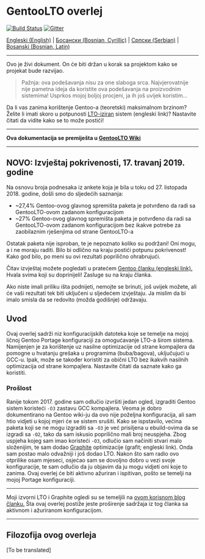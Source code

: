 # GentooLTO overlej

[![Build Status](https://travis-ci.org/InBetweenNames/gentooLTO.svg?branch=master)](https://travis-ci.org/InBetweenNames/gentooLTO)
[![Gitter](https://badges.gitter.im/gentooLTO/community.svg)](https://gitter.im/gentooLTO/community?utm_source=badge&utm_medium=badge&utm_campaign=pr-badge)

[Engleski (English)](/README.md) | [Босански (Bosnian, Cyrillic)](README_bs-Cyril.md) | [Српски (Serbian)](README_sr.md) | [Bosanski (Bosnian, Latin)](README_bs-Latn.md)

---

Ovo je živi dokument. On će biti držan u korak sa projektom kako se projekat bude razvijao.

> Pažnja: ova podešavanja nisu za one slaboga srca. Najvjerovatnije nije pametna ideja da koristite ova podešavanja na proizvodnim sistemima! Usprkos mojoj boljoj procjeni, ja ih još uvijek koristim...

Da li vas zanima korištenje Gentoo-a (teoretski) maksimalnom brzinom? Želite li imati skoro u potpunosti [LTO-iziran](https://gcc.gnu.org/wiki/LinkTimeOptimization) sistem (engleski link)? Nastavite čitati da vidite kako se to može postići!

---

**Ova dokumentacija se premiješta u [GentooLTO Wiki](https://github.com/InBetweenNames/gentooLTO/wiki)**

---

## NOVO: Izvještaj pokrivenosti, 17. travanj 2019. godine

Na osnovu broja podnesaka iz ankete koja je bila u toku od 27. listopada 2018. godine, došli smo do sljedećih saznanja:

* ~27,4% Gentoo-ovog glavnog spremišta paketa je potvrđeno da radi sa GentooLTO-ovom zadanom konfiguracijom
* ~27% Gentoo-ovog glavnog spremišta paketa je potvrđeno da radi sa GentooLTO-ovom zadanom konfiguracijom bez ikakve potrebe za zaobilaznim rješenjima od strane GentooLTO-a

Ostatak paketa nije isproban, te je nepoznato koliko su podržani! Oni mogu, a i ne moraju raditi. Bilo bi odlično na kraju postići potpunu pokrivenost! Kako god bilo, po meni su ovi rezultati poprilično ohrabrujući.

Čitav izvještaj možete pogledati u pratećem [Gentoo članku (engleski link).](metadata/news/2019-04-17-results/2019-04-17-results.en.txt) Hvala svima koji su doprinijeli! Zasluge su na kraju članka.

Ako niste imali priliku išta podnijeti, nemojte se brinuti, još uvijek možete, ali će vaši rezultati tek biti uključeni u sljedećem izvještaju. Ja mislim da bi imalo smisla da se redovito (možda godišnje) održavaju.

## Uvod

Ovaj overlej sadrži niz konfiguracijskih datoteka koje se temelje na mojoj ličnoj Gentoo Portage konfiguraciji za omogućavanje LTO-a širom sistema. Namijenjen je za korištenje uz nasilne optimizacije od strane kompajlera da pomogne u hvatanju grešaka u programima (buba/bagova), uključujući u GCC-u. Ipak, može se također koristiti za obični LTO bez ikakvih nasilnih optimizacija od strane kompajlera. Nastavite čitati da saznate kako ga koristiti.

### Prošlost

Ranije tokom 2017. godine sam odlučio izvršiti jedan ogled, izgraditi Gentoo sistem koristeći `-O3` zastavu GCC kompajlera. Veoma je dobro dokumentirano na Gentoo wiki-ju da ovo nije poželjna konfiguracija, ali sam htio vidjeti u kojoj mjeri će se sistem srušiti. Kako se ispstavilo, većina paketa koji se ne mogu izgraditi sa `-O3` je već prisiljena u ebuild-ovima da se izgradi sa `-O2`, tako da sam iskusio poprilično mali broj neuspjeha. Zbog uspjeha kojeg sam imao koristeći `-O3`, odlučio sam načiniti stvari malo složenijim, te sam dodao [Graphite](https://gcc.gnu.org/wiki/Graphite) optimizacije (grafit; engleski link). Onda sam postao malo odvažniji i još dodao LTO. Nakon što sam radio ovo otprilike osam mjeseci, osjećao sam se dovoljno dobro u vezi svoje konfiguracije, te sam odlučio da ju objavim da ju mogu vidjeti oni koje to zanima. Ovaj overlej će biti aktivno ažuriran i ispitivan, pošto se temelji na mojoj Portage konfiguraciji.

---

Moji izvorni LTO i Graphite ogledi su se temeljili na [ovom korisnom blog članku.](http://yuguangzhang.com/blog/enabling-gcc-graphite-and-lto-on-gentoo/) Šta ovaj overlej postiže jeste proširenje sadržaja iz tog članka sa aktivnom i ažuriranom konfiguracijom.

---

## Filozofija ovog overleja

[To be translated]
